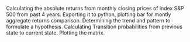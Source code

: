 Calculating the absolute returns from monthly closing prices of  index S&P 500 from past 4 years.
Exporting it to python, plotting bar for montly aggregate returns comparison.
Determining the trend and pattern to formulate a hypothesis.
Calculating Transition probabilities from previous state to current state.
Plotting the matrix.
